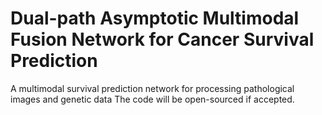 # Dual-path Asymptotic Multimodal Fusion Network for Cancer Survival Prediction
A multimodal survival prediction network for processing pathological images and genetic data
The code will be open-sourced if accepted.
